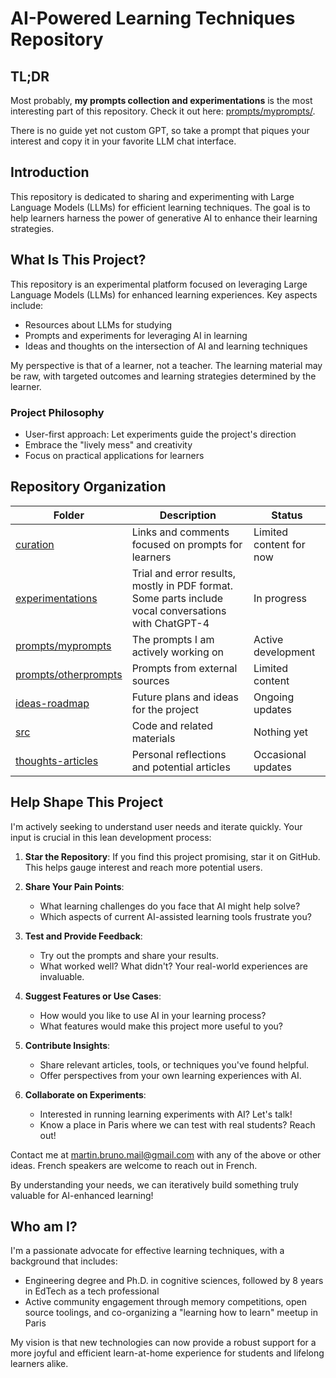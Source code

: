 # AI-Powered Learning Techniques Repository

## TL;DR

Most probably, **my prompts collection and experimentations** is the most interesting part of this repository.
Check it out here: [prompts/myprompts/](prompts/myprompts/).

There is no guide yet not custom GPT, so take a prompt that piques your interest and copy it in your favorite LLM chat interface.

## Introduction

This repository is dedicated to sharing and experimenting with Large Language Models (LLMs) for efficient learning techniques. The goal is to help learners harness the power of generative AI to enhance their learning strategies.

## What Is This Project?

This repository is an experimental platform focused on leveraging Large Language Models (LLMs) for enhanced learning experiences.
Key aspects include: 

* Resources about LLMs for studying
* Prompts and experiments for leveraging AI in learning
* Ideas and thoughts on the intersection of AI and learning techniques

My perspective is that of a learner, not a teacher. The learning material may be raw, with targeted outcomes and learning strategies determined by the learner.

### Project Philosophy

* User-first approach: Let experiments guide the project's direction
* Embrace the "lively mess" and creativity
* Focus on practical applications for learners


## Repository Organization

| Folder | Description | Status |
|--------|-------------|--------|
| [curation](curation/) | Links and comments focused on prompts for learners | Limited content for now |
| [experimentations](experimentations/) | Trial and error results, mostly in PDF format. Some parts include vocal conversations with ChatGPT-4 | In progress |
| [prompts/myprompts](prompts/myprompts/) | The prompts I am actively working on | Active development |
| [prompts/otherprompts](prompts/otherprompts/) | Prompts from external sources | Limited content |
| [ideas-roadmap](ideas-roadmap/) | Future plans and ideas for the project | Ongoing updates |
| [src](src/) | Code and related materials | Nothing yet |
| [thoughts-articles](thoughts-articles/) | Personal reflections and potential articles | Occasional updates |

## Help Shape This Project

I'm actively seeking to understand user needs and iterate quickly. Your input is crucial in this lean development process:

1. **Star the Repository**: If you find this project promising, star it on GitHub. This helps gauge interest and reach more potential users.

2. **Share Your Pain Points**: 
   - What learning challenges do you face that AI might help solve?
   - Which aspects of current AI-assisted learning tools frustrate you?

3. **Test and Provide Feedback**:
   - Try out the prompts and share your results.
   - What worked well? What didn't? Your real-world experiences are invaluable.

4. **Suggest Features or Use Cases**:
   - How would you like to use AI in your learning process?
   - What features would make this project more useful to you?

5. **Contribute Insights**:
   - Share relevant articles, tools, or techniques you've found helpful.
   - Offer perspectives from your own learning experiences with AI.

6. **Collaborate on Experiments**:
   - Interested in running learning experiments with AI? Let's talk!
   - Know a place in Paris where we can test with real students? Reach out!

Contact me at martin.bruno.mail@gmail.com with any of the above or other ideas. 
French speakers are welcome to reach out in French.

By understanding your needs, we can iteratively build something truly valuable for AI-enhanced learning!


## Who am I?

I'm a passionate advocate for effective learning techniques, with a background that includes:

- Engineering degree and Ph.D. in cognitive sciences, followed by 8 years in EdTech as a tech professional
- Active community engagement through memory competitions, open source toolings, and co-organizing a "learning how to learn" meetup in Paris

My vision is that new technologies can now provide a robust support for a more joyful and efficient learn-at-home experience for students and lifelong learners alike.
